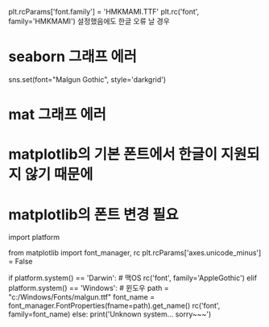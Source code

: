 plt.rcParams['font.family'] = 'HMKMAMI.TTF'
plt.rc('font', family='HMKMAMI')
설정했음에도 한글 오류 날 경우

# seaborn 그래프 에러
sns.set(font="Malgun Gothic", style='darkgrid')

# mat 그래프 에러
# matplotlib의 기본 폰트에서 한글이 지원되지 않기 때문에
# matplotlib의 폰트 변경 필요
import platform

from matplotlib import font_manager, rc
plt.rcParams['axes.unicode_minus'] = False

if platform.system() == 'Darwin':  # 맥OS 
    rc('font', family='AppleGothic')
elif platform.system() == 'Windows':  # 윈도우
    path = "c:/Windows/Fonts/malgun.ttf"
    font_name = font_manager.FontProperties(fname=path).get_name()
    rc('font', family=font_name)
else:
    print('Unknown system...  sorry~~~')